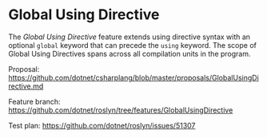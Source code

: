 Global Using Directive
=========================

The *Global Using Directive* feature extends using directive syntax with an optional `global` keyword that can precede the `using` keyword.
The scope of Global Using Directives spans across all compilation units in the program.  

Proposal: https://github.com/dotnet/csharplang/blob/master/proposals/GlobalUsingDirective.md

Feature branch: https://github.com/dotnet/roslyn/tree/features/GlobalUsingDirective

Test plan: https://github.com/dotnet/roslyn/issues/51307
